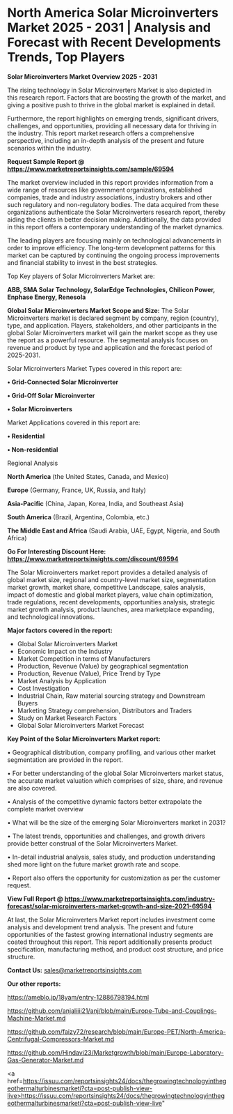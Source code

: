 # North America Solar Microinverters Market 2025 - 2031 | Analysis and Forecast with Recent Developments Trends, Top Players

<Strong> Solar Microinverters Market Overview 2025 - 2031</strong>

The rising technology in Solar Microinverters Market is also depicted in this research report. Factors that are boosting the growth of the market, and giving a positive push to thrive in the global market is explained in detail.

Furthermore, the report highlights on emerging trends, significant drivers, challenges, and opportunities, providing all necessary data for thriving in the industry. This report market research offers a comprehensive perspective, including an in-depth analysis of the present and future scenarios within the industry.

<strong>Request Sample Report @ <a href=https://www.marketreportsinsights.com/sample/69594>https://www.marketreportsinsights.com/sample/69594</a></strong>

The market overview included in this report provides information from a wide range of resources like government organizations, established companies, trade and industry associations, industry brokers and other such regulatory and non-regulatory bodies. The data acquired from these organizations authenticate the Solar Microinverters research report, thereby aiding the clients in better decision making. Additionally, the data provided in this report offers a contemporary understanding of the market dynamics.

The leading players are focusing mainly on technological advancements in order to improve efficiency. The long-term development patterns for this market can be captured by continuing the ongoing process improvements and financial stability to invest in the best strategies.

Top Key players of Solar Microinverters Market are:

<strong>ABB, SMA Solar Technology, SolarEdge Technologies, Chilicon Power, Enphase Energy, Renesola</strong>

<strong><b>Global Solar Microinverters Market Scope and Size:</b></strong>
The Solar Microinverters market is declared segment by company, region (country), type, and application. Players, stakeholders, and other participants in the global Solar Microinverters market will gain the market scope as they use the report as a powerful resource. The segmental analysis focuses on revenue and product by type and application and the forecast period of 2025-2031.

Solar Microinverters Market Types covered in this report are:

<strong>• Grid-Connected Solar Microinverter

• Grid-Off Solar Microinverter

• Solar Microinverters</strong>

Market Applications covered in this report are:

<strong>• Residential

• Non-residential</strong> 

Regional Analysis

<strong>North America</strong> (the United States, Canada, and Mexico)

<strong>Europe</strong> (Germany, France, UK, Russia, and Italy)

<strong>Asia-Pacific</strong> (China, Japan, Korea, India, and Southeast Asia)

<strong>South America</strong> (Brazil, Argentina, Colombia, etc.)

<strong>The Middle East and Africa</strong> (Saudi Arabia, UAE, Egypt, Nigeria, and South Africa)

<strong>Go For Interesting Discount Here: <a href=https://www.marketreportsinsights.com/discount/69594>https://www.marketreportsinsights.com/discount/69594</a></strong>

The Solar Microinverters market report provides a detailed analysis of global market size, regional and country-level market size, segmentation market growth, market share, competitive Landscape, sales analysis, impact of domestic and global market players, value chain optimization, trade regulations, recent developments, opportunities analysis, strategic market growth analysis, product launches, area marketplace expanding, and technological innovations.

<strong><b>Major factors covered in the report:</b></strong>
<ul>
  <li>Global Solar Microinverters Market </li>
  <li>Economic Impact on the Industry</li>
  <li>Market Competition in terms of Manufacturers</li>
  <li>Production, Revenue (Value) by geographical segmentation</li>
  <li>Production, Revenue (Value), Price Trend by Type</li>
  <li>Market Analysis by Application</li>
  <li>Cost Investigation</li>
  <li>Industrial Chain, Raw material sourcing strategy and Downstream Buyers</li>
  <li>Marketing Strategy comprehension, Distributors and Traders</li>
  <li>Study on Market Research Factors</li>
  <li>Global Solar Microinverters Market Forecast</li>
</ul>

<strong><b>Key Point of the Solar Microinverters Market report:</b></strong>

• Geographical distribution, company profiling, and various other market segmentation are provided in the report.

• For better understanding of the global Solar Microinverters market status, the accurate market valuation which comprises of size, share, and revenue are also covered.

• Analysis of the competitive dynamic factors better extrapolate the complete market overview

• What will be the size of the emerging Solar Microinverters market in 2031?

• The latest trends, opportunities and challenges, and growth drivers provide better construal of the Solar Microinverters Market.

• In-detail industrial analysis, sales study, and production understanding shed more light on the future market growth rate and scope.

• Report also offers the opportunity for customization as per the customer request.

<strong><b>View Full Report @ <a href=https://www.marketreportsinsights.com/industry-forecast/solar-microinverters-market-growth-and-size-2021-69594>https://www.marketreportsinsights.com/industry-forecast/solar-microinverters-market-growth-and-size-2021-69594</a></b></strong>


At last, the Solar Microinverters Market report includes investment come analysis and development trend analysis. The present and future opportunities of the fastest growing international industry segments are coated throughout this report. This report additionally presents product specification, manufacturing method, and product cost structure, and price structure.

<strong>Contact Us:</strong>
sales@marketreportsinsights.com

<strong>Our other reports:</strong>

<a href=https://ameblo.jp/18yam/entry-12886798194.html>https://ameblo.jp/18yam/entry-12886798194.html</a>

<a href=https://github.com/anjaliiii21/anj/blob/main/Europe-Tube-and-Couplings-Machine-Market.md>https://github.com/anjaliiii21/anj/blob/main/Europe-Tube-and-Couplings-Machine-Market.md</a>

<a href=https://github.com/faizy72/research/blob/main/Europe-PET/North-America-Centrifugal-Compressors-Market.md>https://github.com/faizy72/research/blob/main/Europe-PET/North-America-Centrifugal-Compressors-Market.md</a>

<a href=https://github.com/Hindavi23/Marketgrowth/blob/main/Europe-Laboratory-Gas-Generator-Market.md>https://github.com/Hindavi23/Marketgrowth/blob/main/Europe-Laboratory-Gas-Generator-Market.md</a>

<a href=https://issuu.com/reportsinsights24/docs/thegrowingtechnologyinthegeothermalturbinesmarketi?cta=post-publish-view-live>https://issuu.com/reportsinsights24/docs/thegrowingtechnologyinthegeothermalturbinesmarketi?cta=post-publish-view-live</a>"
